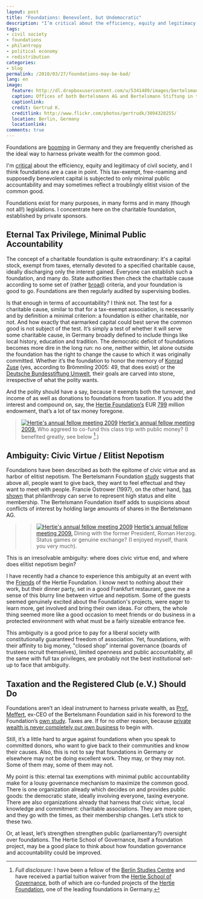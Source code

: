 ```yaml
---
layout: post
title: "Foundations: Benevolent, but Undemocratic"
description: "I’m critical about the efficiency, equity and legitimacy of civil society, and I think foundations are a case in point. This tax-exempt, free-roaming and supposedly benevolent capital is subjected to only minimal public accountability and may sometimes reflect a troublingly elitist vision of the common good."
tags:
- civil society
- foundations
- philantropy
- political economy
- redistribution
categories:
- blog
permalink: /2010/03/27/foundations-may-be-bad/
lang: en
image:
  feature: http://dl.dropboxusercontent.com/u/5341489/images/bertelsmann-house-berlin_crop.jpg
  caption: Offices of both Bertelsmann AG and Bertelsmann Stiftung in the Kommandantenhaus
  captionlink:
  credit: Gertrud K.
  creditlink: http://www.flickr.com/photos/gertrudk/3094320255/
  location: Berlin, Germany
  locationlink:
comments: true
---
```


Foundations are [booming](http://www.bertelsmann-stiftung.de/cps/rde/xchg/SID-CC989C28-505DA861/bst/hs.xsl/prj_8591_8597.htm) in Germany and they are frequently cherished as the ideal way to harness private wealth for the common good.

I'm [critical](http://maxheld.de/2010/03/24/civil-society-dysfunctions/) about the efficiency, equity and legitimacy of civil society, and I think foundations are a case in point.
This tax-exempt, free-roaming and supposedly benevolent capital is subjected to only minimal public accountability and may sometimes reflect a troublingly elitist vision of the common good.

Foundations exist for many purposes, in many forms and in many (though not all!) legislations. I concentrate here on the charitable foundation, established by private sponsors.


## Eternal Tax Privilege, Minimal Public Accountability

The concept of a charitable foundation is quite extraordinary:
it's a capital stock, exempt from taxes, eternally devoted to a specified charitable cause, ideally discharging only the interest gained. Everyone can establish such a foundation, and many do.
State authorities then check the charitable cause according to some set of (rather [broad](http://de.wikipedia.org/wiki/Gemeinn%C3%BCtzigkeit)) criteria, and your foundation is good to go.
Foundations are then regularly audited by supervising bodies.

Is that enough in terms of accountability?
I think not.
The test for a charitable cause, similar to that for a tax-exempt association, is necessarily and by definition a minimal criterion:
a foundation is either charitable, nor not.
And how exactly that earmarked capital could best serve the common good is not subject of the test.
It’s simply a test of whether it will serve some charitable cause, in Germany broadly defined to include things like local history, education and tradition.
The democratic deficit of foundations becomes more dire in the long run:
no one, neither within, let alone outside the foundation has the right to change the cause to which it was originally committed.
Whether it’s the foundation to honor the memory of [Konrad Zuse](http://en.wikipedia.org/wiki/Konrad_Zuse) (yes, according to Brömmling 2005: 49, that does exist) or the [Deutsche Bundesstiftung Umwelt](http://www.dbu.de), their goals are carved into stone, irrespective of what the polity wants.

And the polity should have a say, because it exempts both the turnover, and income of as well as donations to foundations from taxation.
If you add the interest and compound on, say, the [Hertie Foundation‘s](http://www.ghst.de) EUR [799](http://de.wikipedia.org/wiki/Stiftung#Gro.C3.9Fe_Stiftungen) million endowment, that’s a lot of tax money foregone.

>[![Hertie's annual fellow meeting 2009](http://img.youtube.com/vi/WDKLyOZlY9A/0.jpg)](http://www.youtube.com/watch?v=WDKLyOZlY9A)
>[Hertie's annual fellow meeting 2009.](https://www.youtube.com/watch?v=WDKLyOZlY9A)
> Who aggreed to co-fund this class trip with public money?
> (I benefited greatly, see below [^1].)


## Ambiguity: Civic Virtue / Elitist Nepotism

Foundations have been described as both the epitome of civic virtue and as harbor of elitist nepotism.
The Bertelsmann Foundation [study](http://www.bertelsmann-stiftung.de/cps/rde/xchg/SID-E2020E5F-57EBD779/bst/hs.xsl/publikationen_29333.htm) suggests that above all, people want to give back, they want to feel effectual and they want to meet with people.
Francie Ostrower (1997), on the other hand, [has shown](http://books.google.de/books?id=9XjqgAc-OhgC&printsec=frontcover&dq=francie+ostrower&source=bl&ots=NKezt0uUJj&sig=9FT8L1BMHptu5SgR3PvKW_I6fh0&hl=de&ei=-kOsS-WJMYelsAbwtsXaDg&sa=X&oi=book_result&ct=result&resnum=5&ved=0CB8Q6AEwBA#v=onepage&q=&f=false) that philanthropy can serve to represent high status and elite membership.
The Bertelsmann Foundation itself adds to suspicions about conflicts of interest by holding large amounts of shares in the Bertelsmann AG.

>>[![Hertie's annual fellow meeting 2009](http://img.youtube.com/vi/5h4KRxa44Ag/0.jpg)](http://www.youtube.com/watch?v=5h4KRxa44Ag)
>[Hertie's annual fellow meeting 2009.](https://www.youtube.com/watch?v=5h4KRxa44Ag)
> Dining with the former President, Roman Herzog.
> Status games or genuine exchange?
> (I enjoyed myself, thank you very much).

This is an irresolvable ambiguity:
where does civic virtue end, and where does elitist nepotism begin?

I have recently had a chance to experience this ambiguity at an event with the [Friends](http://www.freunde.ghst.de/index.php/de/satzung) of the Hertie Foundation.
I know next to nothing about their work, but their dinner party, set in a good Frankfurt restaurant, gave me a sense of this blurry line between virtue and nepotism.
Some of the guests seemed genuinely excited about the Foundation's projects, were eager to learn more, get involved and bring their own ideas.
For others, the whole thing seemed more like a good occasion to meet friends or do business in a protected environment with what must be a fairly sizeable entrance fee.

This ambiguity is a good price to pay for a liberal society with constitutionally guaranteed freedom of association.
Yet, foundations, with their affinity to big money, "closed shop" internal governance (boards of trustees recruit themselves), limited openness and public accountablity, all the same with full tax privileges, are probably not the best institutional set-up to face that ambiguity.


## Taxation and the Registered Club (e.V.) Should Do

Foundations aren’t an ideal instrument to harness private wealth, as [Prof. Meffert](http://de.wikipedia.org/wiki/Heribert_Meffert), ex-CEO of the Bertelsmann Foundation said in his foreword to the Foundation’s [own study](http://www.bertelsmann-stiftung.de/cps/rde/xchg/SID-E2020E5F-57EBD779/bst/hs.xsl/publikationen_29333.htm).
Taxes are.
If for no other reason, because [private wealth is never completely our own business](http://maxheld.wordpress.com/2010/03/27/foundations-may-be-bad/2010/03/27/sloterdijk/) to begin with.

Still, it’s a little hard to argue against foundations when you speak to committed donors, who want to give back to their communities and know their causes.
Also, this is not to say that foundations in Germany or elsewhere may not be doing excellent work.
They may, or they may not.
Some of them may, some of them may not.

My point is this:
eternal tax exemptions with minimal public accountability make for a lousy governance mechanism to maximize the common good.
There is one organization already which decides on and provides public goods:
the democratic state, ideally involving everyone, taxing everyone.
There are also organizations already that harness that civic virtue, local knowledge and commitment:
charitable associations.
They are more open, and they go with the times, as their membership changes.
Let’s stick to these two.

Or, at least, let’s strengthen strengthen public (parliamentary?) oversight over foundations.
The Hertie School of Governance, itself a foundation project, may be a good place to think about how foundation governance and accountability could be improved.

[^1]: *Full disclosure*: I have been a fellow of the [Berlin Studies Centre](http://www.studienkolleg-zu-berlin.de/) and have received a partial tuition waiver from the [Hertie School of Governance](http://www.hertie-school.org), both of which are co-funded projects of the [Hertie Foundation](http://www.ghst.de), one of the leading foundations in Germany.